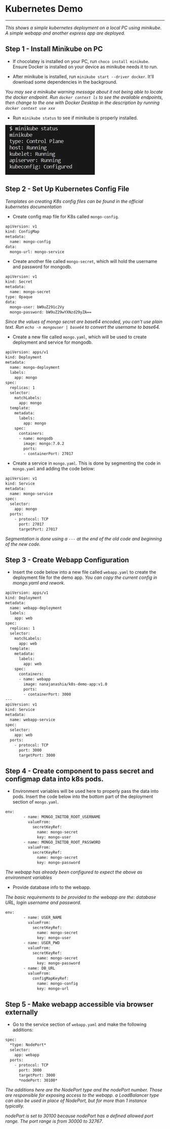 # Kubernetes Demo
---

*This shows a simple kubernetes deployment on a local PC using minikube. A simple webapp and another express app are deployed.*

**Step 1 - Install Minikube on PC**
---

- If chocolatey is installed on your PC, run `choco install minikube`. Ensure Docker is installed on your device as minikube needs it to run.

- After minikube is installed, run `minikube start --driver docker`. It'll download some dependencies in the background.

*You may see a minikube warning message about it not being able to locate the docker endpoint. Run `docker context ls` to see the available endpoints, then change to the one with Docker Desktop in the description by running `docker context use xxx`*

- Run `minikube status` to see if minikube is properly installed.

![Minikube Status](images/minikube-status.png)

**Step 2 - Set Up Kubernetes Config File**
---

*Templates on creating K8s config files can be found in the official kubernetes documentation*

- Create config map file for K8s called `mongo-config`.

```
apiVersion: v1
kind: ConfigMap
metadata:
  name: mongo-config
data:
  mongo-url: mongo-service
```

- Create another file called `mongo-secret`, which will hold the username and password for mongodb.

```
apiVersion: v1
kind: Secret
metadata:
  name: mongo-secret
type: Opaque
data:
  mongo-user: bW9uZ291c2Vy
  mongo-password: bW9uZ29wYXNzd29yZA==
```

*Since the values of mongo secret are base64 encoded, you can't use plain text. Run `echo -n mongouser | base64` to convert the username to base64.*

- Create a new file called `mongo.yaml`, which will be used to create deployment and service for mongodb.

```
apiVersion: apps/v1
kind: Deployment
metadata:
  name: mongo-deployment
  labels:
    app: mongo
spec:
  replicas: 1
  selector:
    matchLabels:
      app: mongo
  template:
    metadata:
      labels:
        app: mongo
    spec:
      containers:
      - name: mongodb
        image: mongo:7.0.2
        ports:
        - containerPort: 27017
```

- Create a service in `mongo.yaml`. This is done by segmenting the code in `mongo.yaml` and adding the code below:

```
apiVersion: v1
kind: Service
metadata:
  name: mongo-service
spec:
  selector:
    app: mongo
  ports:
    - protocol: TCP
      port: 27017
      targetPort: 27017
```

*Segmentation is done using a `---` at the end of the old code and beginning of the new code.*

**Step 3 - Create Webapp Configuration**
---

- Insert the code below into a new file called `webapp.yaml` to create the deployment file for the demo app. *You can copy the current config in mongo.yaml and rework*.

```
apiVersion: apps/v1
kind: Deployment
metadata:
  name: webapp-deployment
  labels:
    app: web
spec:
  replicas: 1
  selector:
    matchLabels:
      app: web
  template:
    metadata:
      labels:
        app: web
    spec:
      containers:
      - name: webapp
        image: nanajanashia/k8s-demo-app:v1.0
        ports:
        - containerPort: 3000
---
apiVersion: v1
kind: Service
metadata:
  name: webapp-service
spec:
  selector:
    app: web
  ports:
    - protocol: TCP
      port: 3000
      targetPort: 3000
```

**Step 4 - Create component to pass secret and configmap data into k8s pods.**
---

- Environment variables will be used here to properly pass the data into pods. Insert the code below into the bottom part of the deployment section of `mongo.yaml`.

```
env:
        - name: MONGO_INITDB_ROOT_USERNAME
          valueFrom:
            secretKeyRef:
              name: mongo-secret
              key: mongo-user
        - name: MONGO_INITDB_ROOT_PASSWORD
          valueFrom:
            secretKeyRef:
              name: mongo-secret
              key: mongo-password
```

*The webapp has already been configured to expect the above as environment variables*

- Provide database info to the webapp.

*The basic requirements to be provided to the webapp are the: database URL, login username and password*.

```
env:
        - name: USER_NAME
          valueFrom:
            secretKeyRef:
              name: mongo-secret
              key: mongo-user
        - name: USER_PWD
          valueFrom:
            secretKeyRef:
              name: mongo-secret
              key: mongo-password
        - name: DB_URL
          valueFrom:
            configMapKeyRef:
              name: mongo-config
              key: mongo-url
```

**Step 5 - Make webapp accessible via browser externally**
---

- Go to the service section of `webapp.yaml` and make the following additions:

```
spec:
  *type: NodePort*
  selector:
    app: webapp
  ports:
    - protocol: TCP
      port: 3000
      targetPort: 3000
      *nodePort: 30100*
```

*The additions here are the NodePort type and the nodePort number. Those are responsible for exposing access to the webapp. a LoadBalancer type can also be used in place of NodePort, but for more than 1 instance typically.*

*nodePort is set to 30100 because nodePort has a defined allowed port range. The port range is from 30000 to 32767*.



